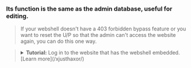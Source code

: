 ### Its function is the same as the admin database, useful for editing.
> If your webshell doesn't have a 403 forbidden bypass feature or you want to reset the U/P so that the admin can't access the website again, you can do this one way.

> <details><summary><b>Tutorial:</b> Log in to the website that has the webshell embedded. [Learn more](/xjusthaxor/)</summary></details>
